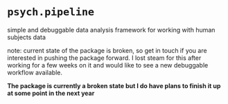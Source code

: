 # `psych.pipeline`
simple and debuggable data analysis framework for working with human subjects data

note: current state of the package is broken, so get in touch if you are interested in pushing the package forward. I lost steam for this after working for a few weeks on it and would like to see a new debuggable workflow available.

**The package is currently a broken state but I do have plans to finish it up at some point in the next year**
